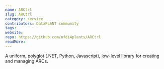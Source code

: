 ```yaml
---
name: ARCtrl
slug: ARCtrl
category: service
contributors: DataPLANT community
tags: 
website:
repo: https://github.com/nfdi4plants/ARCtrl
readMore: 
---
```


A uniform, polyglot (.NET, Python, Javascript), low-level library for creating and managing ARCs.